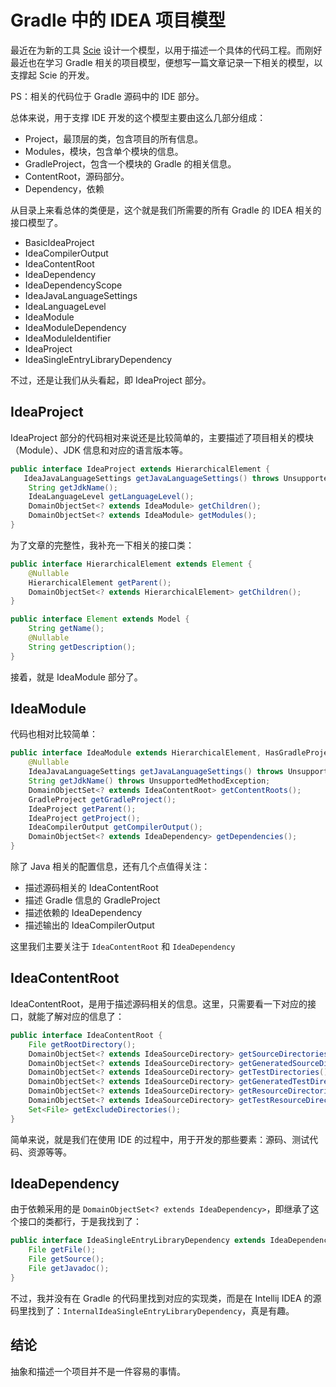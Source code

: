 # Gradle 中的 IDEA 项目模型

最近在为新的工具 [Scie](https://github.com/phodal/scie/) 设计一个模型，以用于描述一个具体的代码工程。而刚好最近也在学习 Gradle 相关的项目模型，便想写一篇文章记录一下相关的模型，以支撑起 Scie 的开发。

PS：相关的代码位于 Gradle 源码中的 IDE 部分。

总体来说，用于支撑 IDE 开发的这个模型主要由这么几部分组成：

 - Project，最顶层的类，包含项目的所有信息。
 - Modules，模块，包含单个模块的信息。
 - GradleProject，包含一个模块的 Gradle 的相关信息。
 - ContentRoot，源码部分。
 - Dependency，依赖

从目录上来看总体的类便是，这个就是我们所需要的所有 Gradle 的 IDEA 相关的接口模型了。

 - BasicIdeaProject
 - IdeaCompilerOutput
 - IdeaContentRoot
 - IdeaDependency
 - IdeaDependencyScope
 - IdeaJavaLanguageSettings
 - IdeaLanguageLevel
 - IdeaModule
 - IdeaModuleDependency
 - IdeaModuleIdentifier
 - IdeaProject
 - IdeaSingleEntryLibraryDependency

不过，还是让我们从头看起，即 IdeaProject 部分。

## IdeaProject

IdeaProject 部分的代码相对来说还是比较简单的，主要描述了项目相关的模块（Module）、JDK 信息和对应的语言版本等。

```java
public interface IdeaProject extends HierarchicalElement {
   IdeaJavaLanguageSettings getJavaLanguageSettings() throws UnsupportedMethodException;
    String getJdkName();
    IdeaLanguageLevel getLanguageLevel();
    DomainObjectSet<? extends IdeaModule> getChildren();
    DomainObjectSet<? extends IdeaModule> getModules();
}
```

为了文章的完整性，我补充一下相关的接口类：

```java
public interface HierarchicalElement extends Element {
    @Nullable
    HierarchicalElement getParent();
    DomainObjectSet<? extends HierarchicalElement> getChildren();
}

public interface Element extends Model {
    String getName();
    @Nullable
    String getDescription();
}
```

接着，就是 IdeaModule 部分了。

## IdeaModule

代码也相对比较简单：

```java
public interface IdeaModule extends HierarchicalElement, HasGradleProject {
    @Nullable
    IdeaJavaLanguageSettings getJavaLanguageSettings() throws UnsupportedMethodException;
    String getJdkName() throws UnsupportedMethodException;
    DomainObjectSet<? extends IdeaContentRoot> getContentRoots();
    GradleProject getGradleProject();
    IdeaProject getParent();
    IdeaProject getProject();
    IdeaCompilerOutput getCompilerOutput();
    DomainObjectSet<? extends IdeaDependency> getDependencies();
}
```

除了 Java 相关的配置信息，还有几个点值得关注：

 - 描述源码相关的 IdeaContentRoot
 - 描述 Gradle 信息的 GradleProject
 - 描述依赖的 IdeaDependency
 - 描述输出的 IdeaCompilerOutput

这里我们主要关注于 `IdeaContentRoot` 和 `IdeaDependency`

## IdeaContentRoot

IdeaContentRoot，是用于描述源码相关的信息。这里，只需要看一下对应的接口，就能了解对应的信息了：

```java
public interface IdeaContentRoot {
    File getRootDirectory();
    DomainObjectSet<? extends IdeaSourceDirectory> getSourceDirectories();
    DomainObjectSet<? extends IdeaSourceDirectory> getGeneratedSourceDirectories();
    DomainObjectSet<? extends IdeaSourceDirectory> getTestDirectories();
    DomainObjectSet<? extends IdeaSourceDirectory> getGeneratedTestDirectories();
    DomainObjectSet<? extends IdeaSourceDirectory> getResourceDirectories() throws UnsupportedMethodException;
    DomainObjectSet<? extends IdeaSourceDirectory> getTestResourceDirectories() throws UnsupportedMethodException;
    Set<File> getExcludeDirectories();
}
```

简单来说，就是我们在使用 IDE 的过程中，用于开发的那些要素：源码、测试代码、资源等等。

## IdeaDependency

由于依赖采用的是 `DomainObjectSet<? extends IdeaDependency>`，即继承了这个接口的类都行，于是我找到了：

```java
public interface IdeaSingleEntryLibraryDependency extends IdeaDependency, ExternalDependency {
    File getFile();
    File getSource();
    File getJavadoc();
}
```

不过，我并没有在 Gradle 的代码里找到对应的实现类，而是在 Intellij IDEA 的源码里找到了：`InternalIdeaSingleEntryLibraryDependency`，真是有趣。

## 结论

抽象和描述一个项目并不是一件容易的事情。
